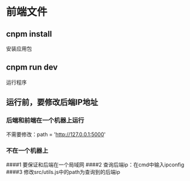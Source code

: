 # 前端文件

## cnpm install
安装应用包
## cnpm run dev
运行程序

## 运行前，要修改后端IP地址
### 后端和前端在一个机器上运行
不需要修改：path = 'http://127.0.0.1:5000'
### 不在一个机器上
####1 要保证和后端在一个局域网
####2 查询后端ip：在cmd中输入ipconfig
####3 修改src/utils.js中的path为查询到的后端ip
